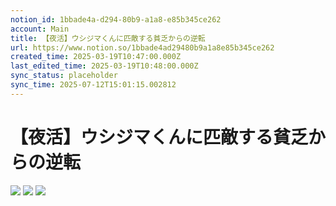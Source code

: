 ```yaml
---
notion_id: 1bbade4a-d294-80b9-a1a8-e85b345ce262
account: Main
title: 【夜活】ウシジマくんに匹敵する貧乏からの逆転
url: https://www.notion.so/1bbade4ad29480b9a1a8e85b345ce262
created_time: 2025-03-19T10:47:00.000Z
last_edited_time: 2025-03-19T10:48:00.000Z
sync_status: placeholder
sync_time: 2025-07-12T15:01:15.002812
---
```

# 【夜活】ウシジマくんに匹敵する貧乏からの逆転

![](https://prod-files-secure.s3.us-west-2.amazonaws.com/736adce6-a3a4-4a64-9f74-d9aa055c96d2/2b8b320d-cd8c-4100-ba89-76f1e3aae142/1.webp?X-Amz-Algorithm=AWS4-HMAC-SHA256&X-Amz-Content-Sha256=UNSIGNED-PAYLOAD&X-Amz-Credential=ASIAZI2LB466VPRC256B%2F20250719%2Fus-west-2%2Fs3%2Faws4_request&X-Amz-Date=20250719T045100Z&X-Amz-Expires=3600&X-Amz-Security-Token=IQoJb3JpZ2luX2VjEIT%2F%2F%2F%2F%2F%2F%2F%2F%2F%2FwEaCXVzLXdlc3QtMiJIMEYCIQCAd1eAa7oXlu6jBLHpH2jkanrM5bt6RqpvzJUtpHVXzAIhAPZXGUcJ5F8hdsOxYZtzfnTDO7fVZE8ifV%2FMTge4dQ6lKogECJ3%2F%2F%2F%2F%2F%2F%2F%2F%2F%2FwEQABoMNjM3NDIzMTgzODA1IgySuNHKil4127rhQGoq3AOtbD8%2F7XBhPlDy7SEQLjmVCAJM2sQKBarbwX%2FVWy7xUbC%2F3gSo9i%2BMPTm1O%2FCtYP6ldhg8oJwyeMSZPTBIuJSFSxA8j%2F6XWPjy7WZcirSNi76NXUr2fS0jxaF6JDxbU46tQVHkR0g0qD%2F%2FoTQ9sNt1f0U%2Fmkzik4ReysPj5ZGXET%2B9VFAYFxA0X2GdhnLncDlMNNfw%2FOBMIWuGbpKa%2FnaOI8cXudxGJw%2FufhwkB17uKRp5bVhUKiDgm9gi2JOqWOsC9u0K6SJ0cApRzkyoLvN20xFQy03Zhq7jPrea49yh0nbtg%2F2yavbIP3U2BdT2%2FAv0oOLJcacOQ9XwhwSlEOlUXRzVud8BxXqiMKvgQgzlMqypS7iYeBXvhIRlhy7SDGRWbJLi6QHXuuuti2M2ieU%2Fd1TcLY5QuyCtxXgqgaNwm6q0%2FtiZa8%2FOXmlUDNyjOBs7HWVBZtPm%2BSV%2BmMeS4qUsQxURnNxOyYQ238MfumbHjdU05%2F5%2BUZlKcBixkGPicbc3IgWOSfat3H%2FCupKWAkO6k7koadMhsijqrzuwAPrgn2shS%2Be6e2hh%2BuPcOM2ltgjxpmKxoKyWn722XHjAEsVmaVYQMiXhjUxAfpyBGLDGuXBz%2FKw3CEDs7Na6YDDQquzDBjqkAalcKn7aEA818XRzFc%2FWliwe74wP5i6FjVhKrVX0tJgh%2BIZoc9NpWKdMwIAXhgLzmgqCyyQyjbyo6J8TlDwuE%2BdNmeFHDKVMMI0l2PoqNnrb4JMG5zo1MylwaGnsAJPRN1bjdxSbyXIn0rQEMb%2BVM41Gil2N5ExyPjy%2FX3JQTwwnl%2BTpjEOjNLcKyOFNUISwdEEb8TSQbWCwIy2cx0G6ViD81bsX&X-Amz-Signature=65a4a1cc3b9d40b47057bb2126fca373349a28af30338d99d7ebf7065050dc08&X-Amz-SignedHeaders=host&x-amz-checksum-mode=ENABLED&x-id=GetObject)
![](https://prod-files-secure.s3.us-west-2.amazonaws.com/736adce6-a3a4-4a64-9f74-d9aa055c96d2/2893c5a6-58aa-44b8-9f9d-0861da96ec2d/2.webp?X-Amz-Algorithm=AWS4-HMAC-SHA256&X-Amz-Content-Sha256=UNSIGNED-PAYLOAD&X-Amz-Credential=ASIAZI2LB466VPRC256B%2F20250719%2Fus-west-2%2Fs3%2Faws4_request&X-Amz-Date=20250719T045100Z&X-Amz-Expires=3600&X-Amz-Security-Token=IQoJb3JpZ2luX2VjEIT%2F%2F%2F%2F%2F%2F%2F%2F%2F%2FwEaCXVzLXdlc3QtMiJIMEYCIQCAd1eAa7oXlu6jBLHpH2jkanrM5bt6RqpvzJUtpHVXzAIhAPZXGUcJ5F8hdsOxYZtzfnTDO7fVZE8ifV%2FMTge4dQ6lKogECJ3%2F%2F%2F%2F%2F%2F%2F%2F%2F%2FwEQABoMNjM3NDIzMTgzODA1IgySuNHKil4127rhQGoq3AOtbD8%2F7XBhPlDy7SEQLjmVCAJM2sQKBarbwX%2FVWy7xUbC%2F3gSo9i%2BMPTm1O%2FCtYP6ldhg8oJwyeMSZPTBIuJSFSxA8j%2F6XWPjy7WZcirSNi76NXUr2fS0jxaF6JDxbU46tQVHkR0g0qD%2F%2FoTQ9sNt1f0U%2Fmkzik4ReysPj5ZGXET%2B9VFAYFxA0X2GdhnLncDlMNNfw%2FOBMIWuGbpKa%2FnaOI8cXudxGJw%2FufhwkB17uKRp5bVhUKiDgm9gi2JOqWOsC9u0K6SJ0cApRzkyoLvN20xFQy03Zhq7jPrea49yh0nbtg%2F2yavbIP3U2BdT2%2FAv0oOLJcacOQ9XwhwSlEOlUXRzVud8BxXqiMKvgQgzlMqypS7iYeBXvhIRlhy7SDGRWbJLi6QHXuuuti2M2ieU%2Fd1TcLY5QuyCtxXgqgaNwm6q0%2FtiZa8%2FOXmlUDNyjOBs7HWVBZtPm%2BSV%2BmMeS4qUsQxURnNxOyYQ238MfumbHjdU05%2F5%2BUZlKcBixkGPicbc3IgWOSfat3H%2FCupKWAkO6k7koadMhsijqrzuwAPrgn2shS%2Be6e2hh%2BuPcOM2ltgjxpmKxoKyWn722XHjAEsVmaVYQMiXhjUxAfpyBGLDGuXBz%2FKw3CEDs7Na6YDDQquzDBjqkAalcKn7aEA818XRzFc%2FWliwe74wP5i6FjVhKrVX0tJgh%2BIZoc9NpWKdMwIAXhgLzmgqCyyQyjbyo6J8TlDwuE%2BdNmeFHDKVMMI0l2PoqNnrb4JMG5zo1MylwaGnsAJPRN1bjdxSbyXIn0rQEMb%2BVM41Gil2N5ExyPjy%2FX3JQTwwnl%2BTpjEOjNLcKyOFNUISwdEEb8TSQbWCwIy2cx0G6ViD81bsX&X-Amz-Signature=dce8dcb4e2599a4a76d4b2c4201ca65becd3c42d247a0a9045253f0ec79d66f5&X-Amz-SignedHeaders=host&x-amz-checksum-mode=ENABLED&x-id=GetObject)
![](https://prod-files-secure.s3.us-west-2.amazonaws.com/736adce6-a3a4-4a64-9f74-d9aa055c96d2/7da427a3-0d02-49df-a1d3-e6fc7d6974ee/3.webp?X-Amz-Algorithm=AWS4-HMAC-SHA256&X-Amz-Content-Sha256=UNSIGNED-PAYLOAD&X-Amz-Credential=ASIAZI2LB466VPRC256B%2F20250719%2Fus-west-2%2Fs3%2Faws4_request&X-Amz-Date=20250719T045100Z&X-Amz-Expires=3600&X-Amz-Security-Token=IQoJb3JpZ2luX2VjEIT%2F%2F%2F%2F%2F%2F%2F%2F%2F%2FwEaCXVzLXdlc3QtMiJIMEYCIQCAd1eAa7oXlu6jBLHpH2jkanrM5bt6RqpvzJUtpHVXzAIhAPZXGUcJ5F8hdsOxYZtzfnTDO7fVZE8ifV%2FMTge4dQ6lKogECJ3%2F%2F%2F%2F%2F%2F%2F%2F%2F%2FwEQABoMNjM3NDIzMTgzODA1IgySuNHKil4127rhQGoq3AOtbD8%2F7XBhPlDy7SEQLjmVCAJM2sQKBarbwX%2FVWy7xUbC%2F3gSo9i%2BMPTm1O%2FCtYP6ldhg8oJwyeMSZPTBIuJSFSxA8j%2F6XWPjy7WZcirSNi76NXUr2fS0jxaF6JDxbU46tQVHkR0g0qD%2F%2FoTQ9sNt1f0U%2Fmkzik4ReysPj5ZGXET%2B9VFAYFxA0X2GdhnLncDlMNNfw%2FOBMIWuGbpKa%2FnaOI8cXudxGJw%2FufhwkB17uKRp5bVhUKiDgm9gi2JOqWOsC9u0K6SJ0cApRzkyoLvN20xFQy03Zhq7jPrea49yh0nbtg%2F2yavbIP3U2BdT2%2FAv0oOLJcacOQ9XwhwSlEOlUXRzVud8BxXqiMKvgQgzlMqypS7iYeBXvhIRlhy7SDGRWbJLi6QHXuuuti2M2ieU%2Fd1TcLY5QuyCtxXgqgaNwm6q0%2FtiZa8%2FOXmlUDNyjOBs7HWVBZtPm%2BSV%2BmMeS4qUsQxURnNxOyYQ238MfumbHjdU05%2F5%2BUZlKcBixkGPicbc3IgWOSfat3H%2FCupKWAkO6k7koadMhsijqrzuwAPrgn2shS%2Be6e2hh%2BuPcOM2ltgjxpmKxoKyWn722XHjAEsVmaVYQMiXhjUxAfpyBGLDGuXBz%2FKw3CEDs7Na6YDDQquzDBjqkAalcKn7aEA818XRzFc%2FWliwe74wP5i6FjVhKrVX0tJgh%2BIZoc9NpWKdMwIAXhgLzmgqCyyQyjbyo6J8TlDwuE%2BdNmeFHDKVMMI0l2PoqNnrb4JMG5zo1MylwaGnsAJPRN1bjdxSbyXIn0rQEMb%2BVM41Gil2N5ExyPjy%2FX3JQTwwnl%2BTpjEOjNLcKyOFNUISwdEEb8TSQbWCwIy2cx0G6ViD81bsX&X-Amz-Signature=cc296e1f3a0a5c685372170a42d673d1bb14c6b6047c2b8d2555161b1fbe74e3&X-Amz-SignedHeaders=host&x-amz-checksum-mode=ENABLED&x-id=GetObject)